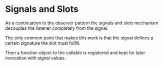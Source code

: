# Signals and Slots

As a continuation to the observer pattern the signals and slots mechanism decouples the listener completely from
the signal.

The only common point that makes this work is that the signal defines a certain signature the slot must fulfill.

Then a function object to the callable is registered and kept for later invocation with signal values.

